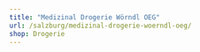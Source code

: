 ```yaml
---
title: "Medizinal Drogerie Wörndl OEG"
url: /salzburg/medizinal-drogerie-woerndl-oeg/
shop: Drogerie
---
```

